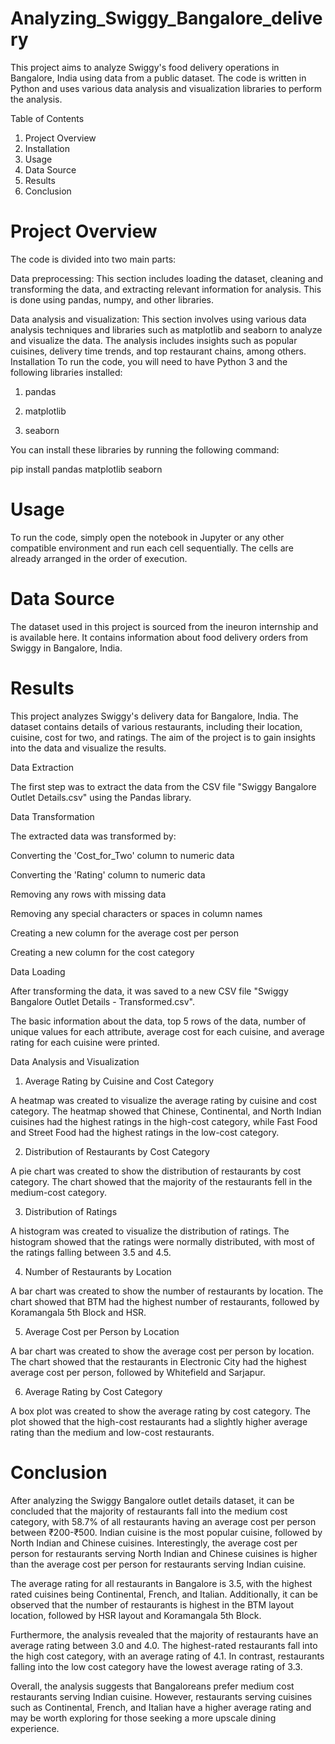 # Analyzing_Swiggy_Bangalore_delivery

This project aims to analyze Swiggy's food delivery operations in Bangalore, India using data from a public dataset. The code is written in Python and uses various data analysis and visualization libraries to perform the analysis.

Table of Contents

1. Project Overview
2. Installation
3. Usage
4. Data Source
5. Results
6. Conclusion


# Project Overview

The code is divided into two main parts:

Data preprocessing:
This section includes loading the dataset, cleaning and transforming the data, and extracting relevant information for analysis. This is done using pandas, numpy, and other libraries.

Data analysis and visualization:
This section involves using various data analysis techniques and libraries such as matplotlib and seaborn to analyze and visualize the data. The analysis includes insights such as popular cuisines, delivery time trends, and top restaurant chains, among others. Installation To run the code, you will need to have Python 3 and the following libraries installed:

1. pandas

2. matplotlib

3. seaborn

You can install these libraries by running the following command:

pip install pandas matplotlib seaborn

# Usage

To run the code, simply open the notebook in Jupyter or any other compatible environment and run each cell sequentially. The cells are already arranged in the order of execution.

# Data Source

The dataset used in this project is sourced from the ineuron internship and is available here. It contains information about food delivery orders from Swiggy in Bangalore, India.

# Results

This project analyzes Swiggy's delivery data for Bangalore, India. The dataset contains details of various restaurants, including their location, cuisine, cost for two, and ratings. The aim of the project is to gain insights into the data and visualize the results.

Data Extraction

The first step was to extract the data from the CSV file "Swiggy Bangalore Outlet Details.csv" using the Pandas library.

Data Transformation

The extracted data was transformed by:

Converting the 'Cost_for_Two' column to numeric data

Converting the 'Rating' column to numeric data

Removing any rows with missing data

Removing any special characters or spaces in column names

Creating a new column for the average cost per person

Creating a new column for the cost category

Data Loading

After transforming the data, it was saved to a new CSV file "Swiggy Bangalore Outlet Details - Transformed.csv".

The basic information about the data, top 5 rows of the data, number of unique values for each attribute, average cost for each cuisine, and average rating for each cuisine were printed.

Data Analysis and Visualization

1. Average Rating by Cuisine and Cost Category

A heatmap was created to visualize the average rating by cuisine and cost category. The heatmap showed that Chinese, Continental, and North Indian cuisines had the highest ratings in the high-cost category, while Fast Food and Street Food had the highest ratings in the low-cost category.

2. Distribution of Restaurants by Cost Category

A pie chart was created to show the distribution of restaurants by cost category. The chart showed that the majority of the restaurants fell in the medium-cost category.

3. Distribution of Ratings

A histogram was created to visualize the distribution of ratings. The histogram showed that the ratings were normally distributed, with most of the ratings falling between 3.5 and 4.5.

4. Number of Restaurants by Location

A bar chart was created to show the number of restaurants by location. The chart showed that BTM had the highest number of restaurants, followed by Koramangala 5th Block and HSR.

5. Average Cost per Person by Location

A bar chart was created to show the average cost per person by location. The chart showed that the restaurants in Electronic City had the highest average cost per person, followed by Whitefield and Sarjapur.

6. Average Rating by Cost Category

A box plot was created to show the average rating by cost category. The plot showed that the high-cost restaurants had a slightly higher average rating than the medium and low-cost restaurants.

# Conclusion

After analyzing the Swiggy Bangalore outlet details dataset, it can be concluded that the majority of restaurants fall into the medium cost category, with 58.7% of all restaurants having an average cost per person between ₹200-₹500. Indian cuisine is the most popular cuisine, followed by North Indian and Chinese cuisines. Interestingly, the average cost per person for restaurants serving North Indian and Chinese cuisines is higher than the average cost per person for restaurants serving Indian cuisine.

The average rating for all restaurants in Bangalore is 3.5, with the highest rated cuisines being Continental, French, and Italian. Additionally, it can be observed that the number of restaurants is highest in the BTM layout location, followed by HSR layout and Koramangala 5th Block.

Furthermore, the analysis revealed that the majority of restaurants have an average rating between 3.0 and 4.0. The highest-rated restaurants fall into the high cost category, with an average rating of 4.1. In contrast, restaurants falling into the low cost category have the lowest average rating of 3.3.

Overall, the analysis suggests that Bangaloreans prefer medium cost restaurants serving Indian cuisine. However, restaurants serving cuisines such as Continental, French, and Italian have a higher average rating and may be worth exploring for those seeking a more upscale dining experience.
